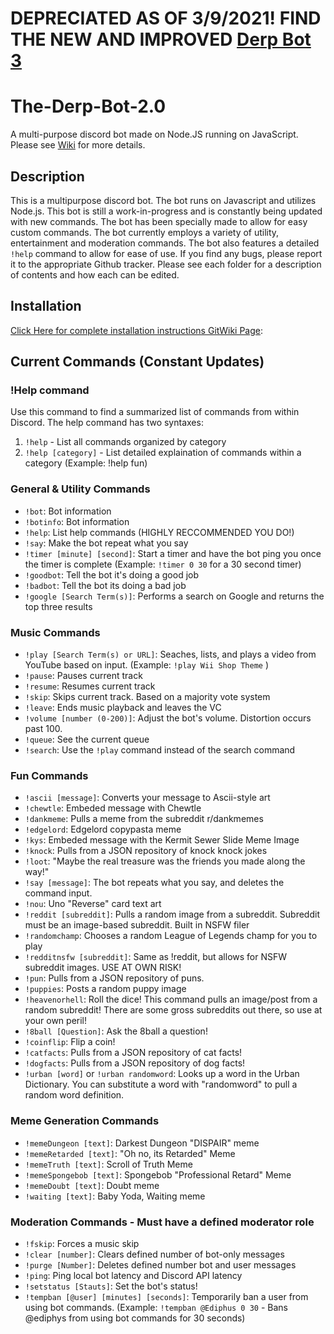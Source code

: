 # DEPRECIATED AS OF 3/9/2021! FIND THE NEW AND IMPROVED [Derp Bot 3](https://github.com/Shirodork/The-Derp-Bot-3)

# The-Derp-Bot-2.0
A multi-purpose discord bot made on Node.JS running on JavaScript. Please see [Wiki](https://github.com/Shirodork/The-Derp-Bot-2.0/wiki) for more details. 

## Description
This is a multipurpose discord bot. The bot runs on Javascript and utilizes Node.js. This bot is still a work-in-progress and is constantly being updated with new commands. The bot has been specially made to allow for easy custom commands. The bot currently employs a variety of utility, entertainment and moderation commands. The bot also features a detailed `!help` command to allow for ease of use. If you find any bugs, please report it to the appropriate Github tracker. Please see each folder for a description of contents and how each can be edited.

## Installation
[Click Here for complete installation instructions GitWiki Page](https://github.com/Shirodork/The-Derp-Bot-2.0/wiki/Complete-Installation-Guide-%5BWINDOWS%5D):

## Current Commands (Constant Updates)
### !Help command
Use this command to find a summarized list of commands from within Discord. The help command has two syntaxes: 
1. `!help` - List all commands organized by category
2. `!help [category]` - List detailed explaination of commands within a category (Example: !help fun)

### General & Utility Commands
  - `!bot`: Bot information
  - `!botinfo`: Bot information
  - `!help`: List help commands (HIGHLY RECCOMMENDED YOU DO!)
  - `!say`: Make the bot repeat what you say
  - `!timer [minute] [second]`: Start a timer and have the bot ping you once the timer is complete (Example: `!timer 0 30` for a 30 second timer)
  - `!goodbot`: Tell the bot it's doing a good job
  - `!badbot`: Tell the bot its doing a bad job
  - `!google [Search Term(s)]`: Performs a search on Google and returns the top three results
### Music Commands
  - `!play [Search Term(s) or URL]`: Seaches, lists, and plays a video from YouTube based on input. (Example: `!play Wii Shop Theme` )
  - `!pause`: Pauses current track
  - `!resume`: Resumes current track
  - `!skip`: Skips current track. Based on a majority vote system 
  - `!leave`: Ends music playback and leaves the VC
  - `!volume [number (0-200)]`: Adjust the bot's volume. Distortion occurs past 100.
  - `!queue`: See the current queue
  - `!search`: Use the `!play` command instead of the search command
### Fun Commands
  - `!ascii [message]`: Converts your message to Ascii-style art
  - `!chewtle`: Embeded message with Chewtle
  - `!dankmeme`: Pulls a meme from the subreddit r/dankmemes
  - `!edgelord`: Edgelord copypasta meme 
  - `!kys`: Embeded message with the Kermit Sewer Slide Meme Image
  - `!knock`: Pulls from a JSON repository of knock knock jokes
  - `!loot`: "Maybe the real treasure was the friends you made along the way!"
  - `!say [message]`: The bot repeats what you say, and deletes the command input.
  - `!nou`: Uno "Reverse" card text art
  - `!reddit [subreddit]`: Pulls a random image from a subreddit. Subreddit must be an image-based subreddit. Built in NSFW filer
  - `!randomchamp`: Chooses a random League of Legends champ for you to play
  - `!redditnsfw [subreddit]`: Same as !reddit, but allows for NSFW subreddit images. USE AT OWN RISK!
  - `!pun`: Pulls from a JSON repository of puns.
  - `!puppies`: Posts a random puppy image
  - `!heavenorhell`: Roll the dice! This command pulls an image/post from a random subreddit! There are some gross subreddits out there, so use at your own peril!
  - `!8ball [Question]`: Ask the 8ball a question!
  - `!coinflip`: Flip a coin! 
  - `!catfacts`: Pulls from a JSON repository of cat facts!
  - `!dogfacts`: Pulls from a JSON repository of dog facts!
  - `!urban [word]` or `!urban randomword`: Looks up a word in the Urban Dictionary. You can substitute a word with "randomword" to pull a random word definition.
### Meme Generation Commands
  - `!memeDungeon [text]`: Darkest Dungeon "DISPAIR" meme
  - `!memeRetarded [text]`: "Oh no, its Retarded" Meme
  - `!memeTruth [text]`: Scroll of Truth Meme
  - `!memeSpongebob [text]`: Spongebob "Professional Retard" Meme 
  - `!memeDoubt [text]`: Doubt meme
  - `!waiting [text]`: Baby Yoda, Waiting meme
### Moderation Commands - Must have a defined moderator role
  - `!fskip`: Forces a music skip
  - `!clear [number]`: Clears defined number of bot-only messages
  - `!purge [Number]`: Deletes defined number bot and user messages 
  - `!ping`: Ping local bot latency and Discord API latency
  - `!setstatus [Stauts]`: Set the bot's status!
  - `!tempban [@user] [minutes] [seconds]`: Temporarily ban a user from using bot commands. (Example: `!tempban @Ediphus 0 30` - Bans @ediphys from using bot commands for 30 seconds)

